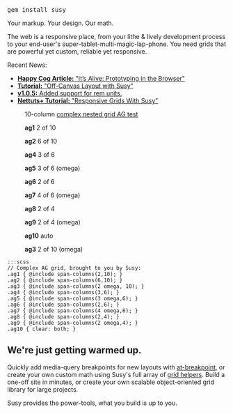 
<pre class="download">gem install susy</pre>
<div class="intro">
  <p class="highlight">Your markup. Your design. Our math.</p>
  <p>
    The web is a responsive place,
    from your lithe <span class="amp">&</span> lively development process
    to your end-user's super-tablet-multi-magic-lap-phone.
    You need grids that are powerful yet custom,
    reliable yet responsive.
  </p>
</div>
<section class="info">
  <p class="highlight">Recent News:</p>
  <ul class="news">
    <li class="newsitem">
      <a href="http://cognition.happycog.com/article/its-alive-prototyping-in-the-browser">
        <strong>Happy Cog Article:</strong> "It’s Alive: Prototyping in the Browser"
      </a>
    </li>
    <li class="newsitem">
      <a href="http://oddbird.net/2012/11/27/susy-off-canvas/">
        <strong>Tutorial:</strong> "Off-Canvas Layout with Susy"
      </a>
    </li>
    <li class="newsitem">
      <a href="https://rubygems.org/gems/susy/versions/1.0.5">
        <strong>v1.0.5:</strong> Added support for rem units.
      </a>
    </li>
    <li class="newsitem">
      <a href="http://net.tutsplus.com/tutorials/html-css-techniques/responsive-grids-with-susy/">
        <strong>Nettuts+ Tutorial:</strong> "Responsive Grids With Susy"
      </a>
    </li>
  </ul>
</section>
<figure class="ag-test">
  <figcaption>
    <p>10-column <a href="http://oocss.org/grids_docs.html">complex nested grid AG test</a></p>
  </figcaption>
  <div class="ag1"><p><strong>ag1</strong> 2 of 10</p></div>
  <div class="ag2">
    <p><strong>ag2</strong> 6 of 10</p>
    <div class="ag4"><p><strong>ag4</strong> 3 of 6</p></div>
    <div class="ag5"><p><strong>ag5</strong> 3 of 6 (omega)</p></div>
    <div class="ag6"><p><strong>ag6</strong> 2 of 6</p></div>
    <div class="ag7">
      <p><strong>ag7</strong> 4 of 6 (omega)</p>
      <div class="ag8"><p><strong>ag8</strong> 2 of 4</p></div>
      <div class="ag9"><p><strong>ag9</strong> 2 of 4 (omega)</p></div>
      <div class="ag10"><p><strong>ag10</strong> auto</p></div>
    </div>
  </div>
  <div class="ag3"><p><strong>ag3</strong> 2 of 10 (omega)</p></div>
</figure>

    :::scss
    // Complex AG grid, brought to you by Susy:
    .ag1 { @include span-columns(2,10); }
    .ag2 { @include span-columns(6,10); }
    .ag3 { @include span-columns(2 omega, 10); }
    .ag4 { @include span-columns(3,6); }
    .ag5 { @include span-columns(3 omega,6); }
    .ag6 { @include span-columns(2,6); }
    .ag7 { @include span-columns(4 omega,6); }
    .ag8 { @include span-columns(2,4); }
    .ag9 { @include span-columns(2 omega,4); }
    .ag10 { clear: both; }

<section class="andmore">
  <h2>We're just getting warmed up.</h2>
  <p>
    Quickly add media-query breakpoints for new layouts with
    <a href="guides/reference/#ref-at-breakpoint">at-breakpoint</a>,
    or create your own custom math
    using Susy's full array of
    <a href="guides/reference/#ref-helper">grid helpers</a>.
    Build a one-off site in minutes,
    or create your own scalable object-oriented grid library
    for large projects.
  </p>
  <p>
    Susy provides the power-tools,
    what you build is up to you.
  </p>
</section>
